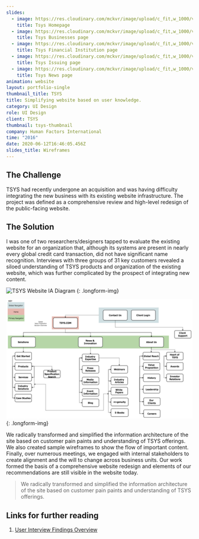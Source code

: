 ```yaml
---
slides:
  - image: https://res.cloudinary.com/mckvr/image/upload/c_fit,w_1000/v1591980386/tsys-home_swuyof.jpg
    title: Tsys Homepage
  - image: https://res.cloudinary.com/mckvr/image/upload/c_fit,w_1000/v1591980386/tsys-businesses_oeaz1n.jpg
    title: Tsys Businesses page
  - image: https://res.cloudinary.com/mckvr/image/upload/c_fit,w_1000/v1591980386/tsys-financial-institution_qojwj4.jpg
    title: Tsys Financial Institution page
  - image: https://res.cloudinary.com/mckvr/image/upload/c_fit,w_1000/v1591980386/tsys-financial-institutions2_phktwa.jpg
    title: Tsys Issuing page
  - image: https://res.cloudinary.com/mckvr/image/upload/c_fit,w_1000/v1591980386/tsys-news_lql0xf.jpg
    title: Tsys News page
animation: website
layout: portfolio-single
thumbnail_title: TSYS
title: Simplifying website based on user knowledge.
category: UI Design
role: UI Design
client: TSYS
thumbnail: tsys-thumbnail
company: Human Factors International
time: "2016"
date: 2020-06-12T16:46:05.456Z
slides_title: Wireframes
---
```

## The Challenge

TSYS had recently undergone an acquisition and was having difficulty integrating the new business with its existing website infrastructure. The project was defined as a comprehensive review and high-level redesign of the public-facing website.

## The Solution

I was one of two researchers/designers tapped to evaluate the existing website for an organization that, although its systems are present in nearly every global credit card transaction, did not have significant name recognition. Interviews with three groups of 31 key customers revealed a siloed understanding of TSYS products and organization of the existing website, which was further complicated by the prospect of integrating new content.

![TSYS Website IA Diagram](https://res.cloudinary.com/mckvr/image/upload/c_fill,dpr_auto,f_auto,q_auto,w_1000/v1591980386/tsys-ia-option2_t49o90.jpg)
{: .longform-img}

![TSYS website IA](/images/tsys-ia-option2.jpg)
{: .longform-img}

We radically transformed and simplified the information architecture of the site based on customer pain paints and understanding of TSYS offerings. We also created sample wireframes to show the flow of important content. Finally, over numerous meetings, we engaged with internal stakeholders to create alignment and the will to change across business units. Our work formed the basis of a comprehensive website redesign and elements of our recommendations are still visible in the website today.

> We radically transformed and simplified the information architecture of the site based on customer pain paints and understanding of TSYS offerings.

## Links for further reading

1. [User Interview Findings Overview](/downloads/TSYS_User_Interview_Findings_Overview_103116.pdf)